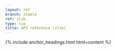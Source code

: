 ```yaml
---
layout: ref
branch: stable
ref: zlib
type: lua
title: API reference (zlib)
---
```

{% include anchor_headings.html html=content %}